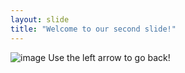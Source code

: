```yaml
---
layout: slide
title: "Welcome to our second slide!"
---
```

![image](https://user-images.githubusercontent.com/93152977/138966571-e2c5938c-69e8-4b3f-bd7a-6d0cf557c34f.png)
Use the left arrow to go back!

